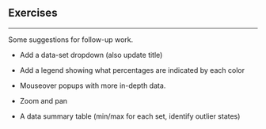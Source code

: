 ## Exercises

***

Some suggestions for follow-up work.

* Add a data-set dropdown (also update title)

* Add a legend showing what percentages are indicated by each color

* Mouseover popups with more in-depth data.

* Zoom and pan

* A data summary table (min/max for each set, identify outlier states)
